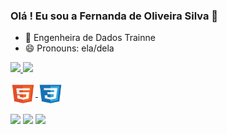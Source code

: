 ### Olá ! Eu sou a Fernanda de Oliveira Silva 💜


- 🔭 Engenheira de Dados Trainne
- 😄 Pronouns: ela/dela

 <div>
  <a href="https://github.com/fernandaosilva">
  <img height="130em" src="https://github-readme-stats.vercel.app/api?username=fernandaosilva&show_icons=true&theme=dracula&include_all_commits=true&count_private=true"/>
  <img height="130em" src="https://github-readme-stats.vercel.app/api/top-langs/?username=fernandaosilva&layout=compact&langs_count=7&theme=dracula"/>
</div>

<div style="display: inline_block"><br>
  <img align="center" alt="Feh-HTML" height="30" width="40" src="https://raw.githubusercontent.com/devicons/devicon/master/icons/html5/html5-original.svg">
  <img align="center" alt="Feh-CSS" height="30" width="40" src="https://raw.githubusercontent.com/devicons/devicon/master/icons/css3/css3-original.svg">
  
</div>
  <div> 
    <br>
  <a href="https://instagram.com/feeh.o.s" target="_blank"><img src="https://img.shields.io/badge/-Instagram-%23E4405F?style=for-the-badge&logo=instagram&logoColor=white" target="_blank"></a>
  <a href = "mailto:fernanda.oliveira08@outlook.com"><img src="https://img.shields.io/badge/-Gmail-%23333?style=for-the-badge&logo=gmail&logoColor=white" target="_blank"></a>
  <a href="https://www.linkedin.com/in/fernanda-o-silva/" target="_blank"><img src="https://img.shields.io/badge/-LinkedIn-%230077B5?style=for-the-badge&logo=linkedin&logoColor=white" target="_blank"></a> 
 
 
    

 
</div>
